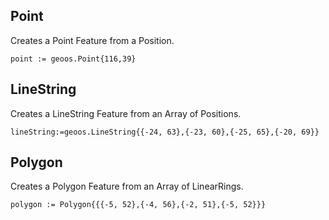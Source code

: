 ## Point
Creates a Point Feature from a Position.
```
point := geoos.Point{116,39}
```

## LineString
Creates a LineString Feature from an Array of Positions.
```
lineString:=geoos.LineString{{-24, 63},{-23, 60},{-25, 65},{-20, 69}}
```

## Polygon
Creates a Polygon Feature from an Array of LinearRings.
```
polygon := Polygon{{{-5, 52},{-4, 56},{-2, 51},{-5, 52}}}
```